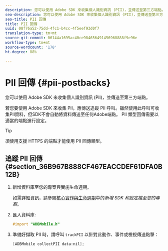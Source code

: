 ```yaml
---
description: 您可以使用 Adobe SDK 來收集個人識別資訊 (PII)，並傳送至第三方端點。
seo-description: 您可以使用 Adobe SDK 來收集個人識別資訊 (PII)，並傳送至第三方端點。
seo-title: PII 回傳
title: PII 回傳
uuid: 08f76a52-75dd-4fc1-b4cc-4f5eef93d0f7
translation-type: tm+mt
source-git-commit: 06144a1695ac40ce984656491456968888f9e96e
workflow-type: tm+mt
source-wordcount: '178'
ht-degree: 88%

---
```



# PII 回傳 {#pii-postbacks}

您可以使用 Adobe SDK 來收集個人識別資訊 (PII)，並傳送至第三方端點。

若您要使用 Adobe SDK 來收集 PII，應傳送追蹤 PII 呼叫。雖然使用此呼叫可收集PII資料，但SDK不會自動將資料傳送至任何Adobe端點。 PII 類型回傳需要以適當的端點進行設定。

>[!TIP]
>
>須使用支援 HTTPS 的端點才能使用 PII 回傳類型。

## 追蹤 PII 回傳 {#section_36B967B888CF467EACCDEF61DFA0B12B}

1. 新增資料庫至您的專案與實施生命週期。

   如需詳細資訊，請參閱[核心實作與生命週期](/help/ios/getting-started/dev-qs.md)中的&#x200B;*新增 SDK 和設定檔至您的專案*。
1. 匯入資料庫:

   ```objective-c
   #import "ADBMobile.h"
   ```

1. 準備好擷取 PII 時，請呼叫 `trackPII` 以針對此動作、事件或檢視傳送點擊：

   ```objective-c
   [ADBMobile collectPII data:nil];
   ```

